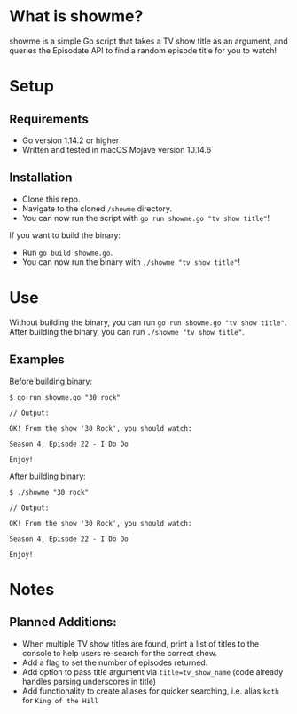 # What is showme?
showme is a simple Go script that takes a TV show title as an argument, and queries the Episodate API to find a random episode title for you to watch!


# Setup
## Requirements
* Go version 1.14.2 or higher
* Written and tested in macOS Mojave version 10.14.6

## Installation
* Clone this repo. 
* Navigate to the cloned `/showme` directory.
* You can now run the script with `go run showme.go "tv show title"`!

If you want to build the binary:
* Run `go build showme.go`.
* You can now run the binary with `./showme "tv show title"`!


# Use
Without building the binary, you can run `go run showme.go "tv show title"`.
After building the binary, you can run `./showme "tv show title"`.


## Examples
Before building binary:
```
$ go run showme.go "30 rock"

// Output:

OK! From the show '30 Rock', you should watch:

Season 4, Episode 22 - I Do Do

Enjoy!
```

After building binary:
```
$ ./showme "30 rock"

// Output:

OK! From the show '30 Rock', you should watch:

Season 4, Episode 22 - I Do Do

Enjoy!
```

# Notes
## Planned Additions:
* When multiple TV show titles are found, print a list of titles to the console to help users re-search for the correct show.
* Add a flag to set the number of episodes returned.
* Add option to pass title argument via `title=tv_show_name` (code already handles parsing underscores in title)
* Add functionality to create aliases for quicker searching, i.e. alias `koth` for `King of the Hill`
